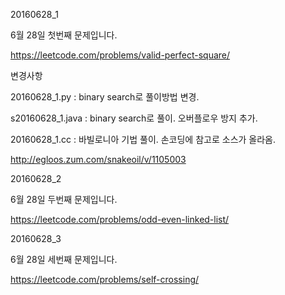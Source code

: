 ﻿20160628_1

6월 28일 첫번째 문제입니다.

https://leetcode.com/problems/valid-perfect-square/

변경사항

20160628_1.py : binary search로 풀이방법 변경.

s20160628_1.java : binary search로 풀이. 오버플로우 방지 추가.

20160628_1.cc : 바빌로니아 기법 풀이. 손코딩에 참고로 소스가 올라옴.

http://egloos.zum.com/snakeoil/v/1105003

20160628_2

6월 28일 두번째 문제입니다.

https://leetcode.com/problems/odd-even-linked-list/

20160628_3

6월 28일 세번째 문제입니다.

https://leetcode.com/problems/self-crossing/
